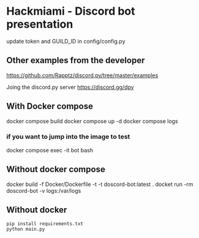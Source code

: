 # Hackmiami - Discord bot presentation

update token and GUILD_ID in config/config.py


## Other examples from the developer
https://github.com/Rapptz/discord.py/tree/master/examples


Joing the discord.py server
https://discord.gg/dpy


## With Docker compose

docker compose build
docker compose up -d
docker compose logs

### if you want to jump into the image to test
docker compose exec -it bot bash

## Without docker compose

docker build -f Docker/Dockerfile -t -t doscord-bot:latest .
docket run -rm doscord-bot -v logs:/var/logs


## Without docker

```
pip install requirements.txt
python main.py
```
